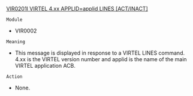 [VIR0201I VIRTEL 4.xx APPLID=applid LINES [ACT/INACT]](https://virtel.readthedocs.io/en/latest/manuals/virtel/Virtel459MG/messages.html?highlight=VIR0201I#VIR0201I)

`Module`
- VIR0002

`Meaning`
- This message is displayed in response to a VIRTEL LINES command. 4.xx is the VIRTEL version number and applid is the name of the main VIRTEL application ACB.

`Action`
- None.
